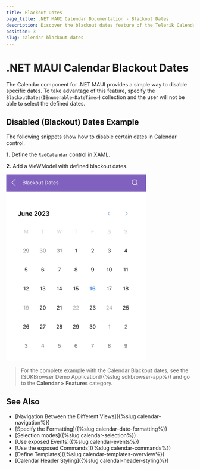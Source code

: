 ```yaml
---
title: Blackout Dates
page_title: .NET MAUI Calendar Documentation - Blackout Dates
description: Discover the blackout dates feature of the Telerik Calendar for .NET MAUI control, and learn how to use them to disable specific dates.
position: 3
slug: calendar-blackout-dates
---
```


# .NET MAUI Calendar Blackout Dates

The Calendar component for .NET MAUI provides a simple way to disable specific dates. To take advantage of this feature, specify the `BlackoutDates`(`IEnumerable<DateTime>`) collection and the user will not be able to select the defined dates.

## Disabled (Blackout) Dates Example

The following snippets show how to disable certain dates in Calendar control.

**1.** Define the `RadCalendar` control in XAML.

<snippet id='calendar-blackout-dates'/>

**2.** Add a VieWModel with defined blackout dates. 

<snippet id='calendar-blackoutdates-viewmode'/>

![.NET MAUI Calendar Blackout Dates](images/calendar-blackout-dates.png)

> For the complete example with the Calendar Blackout dates, see the [SDKBrowser Demo Application]({%slug sdkbrowser-app%}) and go to the **Calendar > Features** category.

## See Also

- [Navigation Between the Different Views]({%slug calendar-navigation%})
- [Specify the Formatting]({%slug calendar-date-formatting%})
- [Selection modes]({%slug calendar-selection%}) 
- [Use exposed Events]({%slug calendar-events%})
- [Use the exposed Commands]({%slug calendar-commands%})
- [Define Templates]({%slug calendar-templates-overview%})
- [Calendar Header Styling]({%slug calendar-header-styling%})
